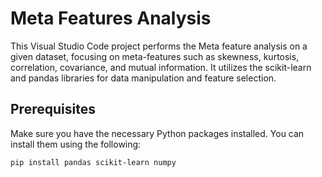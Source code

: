 # Meta Features Analysis

This Visual Studio Code project performs the Meta feature analysis on a given dataset, focusing on meta-features such as skewness, kurtosis, correlation, covariance, and mutual information. It utilizes the scikit-learn and pandas libraries for data manipulation and feature selection.

## Prerequisites

Make sure you have the necessary Python packages installed. You can install them using the following:

```bash
pip install pandas scikit-learn numpy

